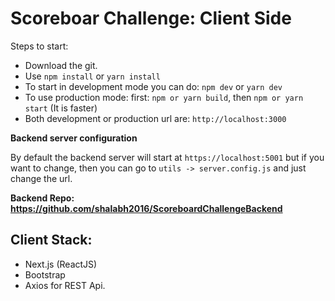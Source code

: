 # Scoreboar Challenge: Client Side

Steps to start:

+ Download the git.
+ Use `npm install` or `yarn install`
+ To start in development mode you can do: `npm dev` or `yarn dev`
+ To use production mode: first: `npm or yarn build`, then `npm or yarn start` (It is faster)
+ Both development or production url are: `http://localhost:3000`

**Backend server configuration**

By default the backend server will start at `https://localhost:5001` but if you want to change, then you can go to `utils -> server.config.js` and just change the url.

**Backend Repo: https://github.com/shalabh2016/ScoreboardChallengeBackend**

## Client Stack:
+ Next.js (ReactJS)
+ Bootstrap
+ Axios for REST Api.
